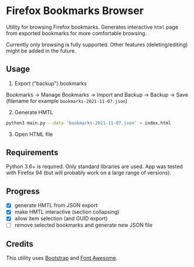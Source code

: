 # Firefox Bookmarks Browser

Utility for browsing Firefox bookmarks. Generates interactive `html` page from exported bookmarks for more comfortable browsing.

Currently only browsing is fully supported. Other features (deleting/editing) might be added in the future.

## Usage

1. Export ("backup") bookmarks

Bookmarks -> Manage Bookmarks -> Import and Backup -> Backup -> Save (filename for example `bookmarks-2021-11-07.json`)

2. Generate HMTL

```bash
python3 main.py --data 'bookmarks-2021-11-07.json' > index.html
```

3. Open HTML file

## Requirements

Python 3.6+ is required. Only standard libraries are used. App was tested with Firefox 94 (but will probably work on a large range of versions).

## Progress

- [x] generate HMTL from JSON export
- [x] make HMTL interactive (section collapsing) 
- [x] allow item selection (and GUID export)
- [ ] remove selected bookmarks and generate new JSON file

## Credits

This utility uses [Bootstrap](https://getbootstrap.com/) and [Font Awesome](https://fontawesome.com/).